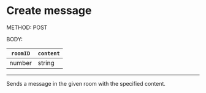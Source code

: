 # Create message

METHOD: POST

BODY:

| `roomID` | `content` |
| - | - |
| number | string |

___

Sends a message in the given room with the specified content.